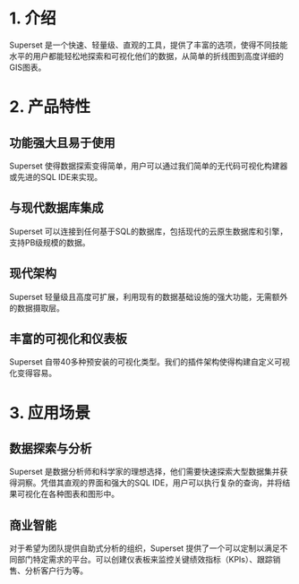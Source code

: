 # 1. 介绍
Superset 是一个快速、轻量级、直观的工具，提供了丰富的选项，使得不同技能水平的用户都能轻松地探索和可视化他们的数据，从简单的折线图到高度详细的GIS图表。

# 2. 产品特性

## 功能强大且易于使用
Superset 使得数据探索变得简单，用户可以通过我们简单的无代码可视化构建器或先进的SQL IDE来实现。

## 与现代数据库集成
Superset 可以连接到任何基于SQL的数据库，包括现代的云原生数据库和引擎，支持PB级规模的数据。

## 现代架构
Superset 轻量级且高度可扩展，利用现有的数据基础设施的强大功能，无需额外的数据摄取层。

## 丰富的可视化和仪表板
Superset 自带40多种预安装的可视化类型。我们的插件架构使得构建自定义可视化变得容易。

# 3. 应用场景

## 数据探索与分析
Superset 是数据分析师和科学家的理想选择，他们需要快速探索大型数据集并获得洞察。凭借其直观的界面和强大的SQL IDE，用户可以执行复杂的查询，并将结果可视化在各种图表和图形中。

## 商业智能
对于希望为团队提供自助式分析的组织，Superset 提供了一个可以定制以满足不同部门特定需求的平台。可以创建仪表板来监控关键绩效指标（KPIs）、跟踪销售、分析客户行为等。